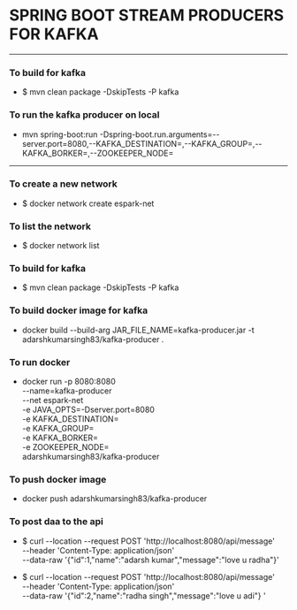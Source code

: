 # SPRING BOOT STREAM PRODUCERS FOR KAFKA

----

### To build for kafka
* $ mvn clean package -DskipTests -P kafka

### To run the kafka producer on local 
* mvn spring-boot:run -Dspring-boot.run.arguments=--server.port=8080,--KAFKA_DESTINATION=,--KAFKA_GROUP=,--KAFKA_BORKER=,--ZOOKEEPER_NODE=  
  
---

### To create a new network
* $ docker network create espark-net

### To list the network
* $ docker network list

### To build for kafka
* $ mvn clean package -DskipTests -P kafka
 
### To build docker image for kafka
* docker build --build-arg JAR_FILE_NAME=kafka-producer.jar -t adarshkumarsingh83/kafka-producer .

### To run docker
* docker run -p 8080:8080 \
 --name=kafka-producer  \
 --net espark-net  \
 -e JAVA_OPTS=-Dserver.port=8080 \
 -e KAFKA_DESTINATION= \
 -e KAFKA_GROUP=    \
 -e KAFKA_BORKER=   \
 -e ZOOKEEPER_NODE=   \
 adarshkumarsingh83/kafka-producer 

### To push docker image
* docker push adarshkumarsingh83/kafka-producer

### To post daa to the api 
* $ curl --location --request POST 'http://localhost:8080/api/message' \
--header 'Content-Type: application/json' \
--data-raw '{"id":1,"name":"adarsh kumar","message":"love u radha"}'

* $ curl --location --request POST 'http://localhost:8080/api/message' \
--header 'Content-Type: application/json' \
--data-raw '{"id":2,"name":"radha singh","message":"love u adi"} '